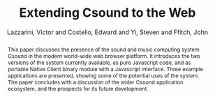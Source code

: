 --- 
title: "Extending Csound to the Web" 
abstract: "This paper discusses the presence of the sound and music computing system Csound in the modern world-wide web browser platform. It introduces the two versions of the system currently available, as pure Javascript code, and as portable Native Client binary module with a Javascript interface. Three example applications are presented, showing some of the potential uses of the system. The paper concludes with a discussion of the wider Csound application ecosystem, and the prospects for its future development." 
address: "Paris" 
author: "Lazzarini, Victor and Costello, Edward and Yi, Steven and Ffitch, John"
webAuthor: "Victor Lazzarini, Edward Costello, Steven Yi, John Ffitch" 
booktitle: "Proceedings of the International Web Audio Conference" 
editor: "Goldszmidt, Samuel and Schnell, Norbert and Saiz, Victor and Matuszewski, Benjamin" 
month: "January"
pages: "" 
publisher: "IRCAM" 
series: "WAC '15"
track: "Paper"  
year: "2015" 
id: "2015_14" 
tags: year2015
media: https://medias.ircam.fr/x0460cf 
pdflink: /_data/papers/pdf/2015/2015_14.pdf
ISSN: 2663-5844
---
